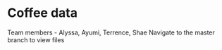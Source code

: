 # Coffee data
Team members - Alyssa, Ayumi, Terrence, Shae
Navigate to the master branch to view files
